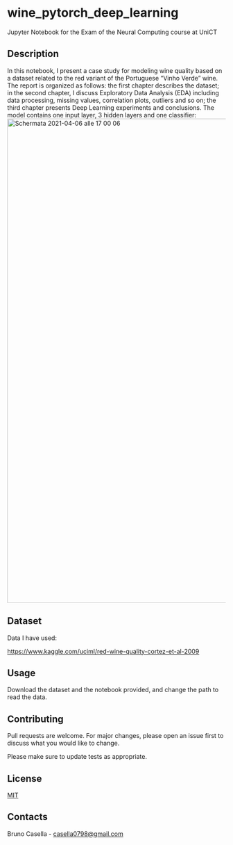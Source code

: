 # wine_pytorch_deep_learning

Jupyter Notebook for the Exam of the Neural Computing course at UniCT

## Description

In this notebook, I present a case study for modeling wine quality based on a dataset related to the red variant of the Portuguese “Vinho Verde” wine.
The report is organized as follows: the first chapter describes the dataset; 
in the second chapter, I discuss Exploratory Data Analysis (EDA) including data processing, missing values, correlation plots, outliers and so on; 
the third chapter presents Deep Learning experiments and conclusions. The model contains one input layer, 3 hidden layers and one classifier:
<img width="1115" alt="Schermata 2021-04-06 alle 17 00 06" src="https://user-images.githubusercontent.com/48251152/113732146-a093dc80-96f9-11eb-86d9-2f09ae11e279.png">


## Dataset
Data I have used:

https://www.kaggle.com/uciml/red-wine-quality-cortez-et-al-2009


## Usage

Download the dataset and the notebook provided, and change the path to read the data.

## Contributing
Pull requests are welcome. For major changes, please open an issue first to discuss what you would like to change.

Please make sure to update tests as appropriate.

## License
[MIT](https://choosealicense.com/licenses/mit/)

## Contacts
Bruno Casella - casella0798@gmail.com
